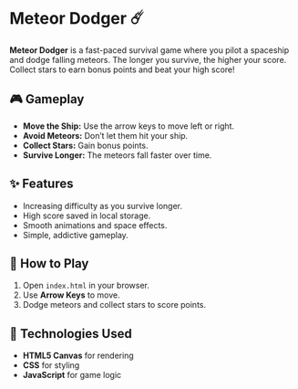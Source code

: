 # Meteor Dodger ☄️

**Meteor Dodger** is a fast-paced survival game where you pilot a spaceship and dodge falling meteors. The longer you survive, the higher your score. Collect stars to earn bonus points and beat your high score!

## 🎮 Gameplay

- **Move the Ship:** Use the arrow keys to move left or right.
- **Avoid Meteors:** Don’t let them hit your ship.
- **Collect Stars:** Gain bonus points.
- **Survive Longer:** The meteors fall faster over time.

## ✨ Features

- Increasing difficulty as you survive longer.
- High score saved in local storage.
- Smooth animations and space effects.
- Simple, addictive gameplay.

## 🚀 How to Play

1. Open `index.html` in your browser.
2. Use **Arrow Keys** to move.
3. Dodge meteors and collect stars to score points.

## 🧩 Technologies Used

- **HTML5 Canvas** for rendering
- **CSS** for styling
- **JavaScript** for game logic


